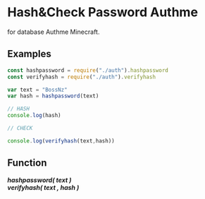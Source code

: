 # Hash&Check Password Authme
for database Authme Minecraft.
## Examples
```js
const hashpassword = require("./auth").hashpassword
const verifyhash = require("./auth").verifyhash

var text = "BossNz"
var hash = hashpassword(text)

// HASH
console.log(hash)

// CHECK

console.log(verifyhash(text,hash))

```
## Function
***hashpassword( text )*** <br>
***verifyhash( text , hash )***
